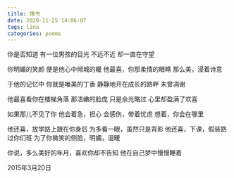 ```yaml
---
title: 情书
date: 2020-11-25 14:06:07
tags: lina
categories: poems
---
```

你是否知道
有一位男孩的目光
不远不近<!--more-->
却一直在守望

你明媚的笑颜
便是他心中倾城的暖
他最喜，你那柔情的眼睛
那么美，浸着诗意

于他的记忆中
你就是唯美的丁香
静静地开在成长的路畔
未曾凋谢

他最喜看你在楼梯角落
那洁嫩的脸庞
只是余光略过
心里却盈满了欢喜

如果那儿不见了你
他会着急，担心
会感伤，带着忧虑
想着，你会在哪里

他还喜，放学路上跟在你身后
为多看一眼，虽然只是背影
他还喜，下课，假装路过你们班
为了你微笑的侧脸，明媚，温暖

你说，多么美好的年月，喜欢你却不告知
他在自己梦中慢慢睡着

2015年3月20日
